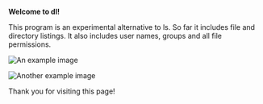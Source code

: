 **Welcome to dl!**

This program is an experimental alternative to ls.
So far it includes file and directory listings.
It also includes user names, groups and all 
file permissions.

![An example image](dl_images/Screenshot_from_2024-03-24_14-37-50_edited)

![Another example image](dl_images/Screenshot_from_2024-03-24_15-48-33_edited)

Thank you for visiting this page!
